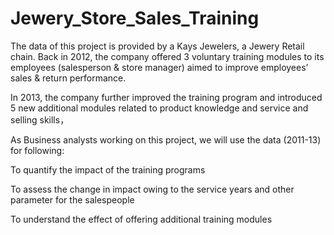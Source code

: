 # Jewery_Store_Sales_Training

The data of this project is provided by a Kays Jewelers, a Jewery Retail chain.
Back in 2012, the company offered 3 voluntary training modules to its employees (salesperson & store manager) aimed to improve employees’ sales & return performance.

In 2013, the company further improved the training program and introduced 5 new additional modules related to product knowledge and service and selling skills，

As Business analysts working on this project, we will use the data (2011-13) for following:

  To quantify the impact of the training programs

  To assess the change in impact owing to the service years and other parameter for the salespeople

  To understand the effect of offering additional training modules
  
  
  

